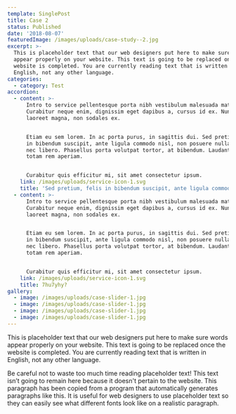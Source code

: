 ```yaml
---
template: SinglePost
title: Case 2
status: Published
date: '2018-08-07'
featuredImage: /images/uploads/case-study--2.jpg
excerpt: >-
  This is placeholder text that our web designers put here to make sure words
  appear properly on your website. This text is going to be replaced once the
  website is completed. You are currently reading text that is written in
  English, not any other language.
categories:
  - category: Test
accordion:
  - content: >-
      Intro to service pellentesque porta nibh vestibulum malesuada mattis.
      Curabitur neque enim, dignissim eget dapibus a, cursus id ex. Nunc eu
      laoreet magna, non sodales ex.


      Etiam eu sem lorem. In ac porta purus, in sagittis dui. Sed pretium, felis
      in bibendum suscipit, ante ligula commodo nisl, non posuere nulla ipsum
      nec libero. Phasellus porta volutpat tortor, at bibendum. Laudantium,
      totam rem aperiam.


      Curabitur quis efficitur mi, sit amet consectetur ipsum.
    link: /images/uploads/service-icon-1.svg
    title: 'Sed pretium, felis in bibendum suscipit, ante ligula commodo nisl?'
  - content: >-
      Intro to service pellentesque porta nibh vestibulum malesuada mattis.
      Curabitur neque enim, dignissim eget dapibus a, cursus id ex. Nunc eu
      laoreet magna, non sodales ex.


      Etiam eu sem lorem. In ac porta purus, in sagittis dui. Sed pretium, felis
      in bibendum suscipit, ante ligula commodo nisl, non posuere nulla ipsum
      nec libero. Phasellus porta volutpat tortor, at bibendum. Laudantium,
      totam rem aperiam.


      Curabitur quis efficitur mi, sit amet consectetur ipsum.
    link: /images/uploads/service-icon-1.svg
    title: 7hu7yhy?
gallery:
  - image: /images/uploads/case-slider-1.jpg
  - image: /images/uploads/case-slider-1.jpg
  - image: /images/uploads/case-slider-1.jpg
  - image: /images/uploads/case-slider-1.jpg
---
```


This is placeholder text that our web designers put here to make sure words appear properly on your website. This text is going to be replaced once the website is completed. You are currently reading text that is written in English, not any other language.

Be careful not to waste too much time reading placeholder text! This text isn’t going to remain here because it doesn't pertain to the website. This paragraph has been copied from a program that automatically generates paragraphs like this. It is useful for web designers to use placeholder text so they can easily see what different fonts look like on a realistic paragraph.
